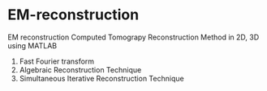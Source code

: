EM-reconstruction
=================

EM reconstruction
Computed Tomograpy Reconstruction Method in 2D, 3D using MATLAB
1. Fast Fourier transform 
2. Algebraic Reconstruction Technique 
3. Simultaneous Iterative Reconstruction Technique
